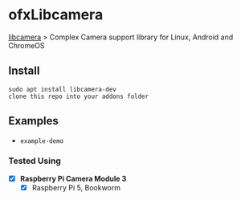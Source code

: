 # ofxLibcamera

[libcamera](https://libcamera.org/) > Complex Camera support library for Linux, Android and ChromeOS

## Install

    sudo apt install libcamera-dev
    clone this repo into your addons folder

## Examples

  - `example-demo`

### Tested Using

- [x] **Raspberry Pi Camera Module 3**
    - [x] Raspberry Pi 5, Bookworm  
